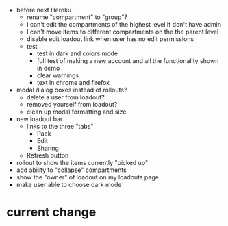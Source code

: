 - before next Heroku
  - rename "compartment" to "group"?
  - I can't edit the compartments of the highest level if don't have admin
  - I can't move items to different compartments on the the parent level
  - disable edit loadout link when user has no edit permissions
  - test
    - test in dark and colors mode
    - full test of making a new account and all the functionality shown in demo
    - clear warnings
    - text in chrome and firefox
- modal dialog boxes instead of rollouts?
  - delete a user from loadout?
  - removed yourself from loadout?
  - clean up modal formatting and size
- new loadout bar
  - links to the three "tabs"
    - Pack
    - Edit
    - Sharing
  - Refresh button
- rollout to show the items currently "picked up"
- add ability to "collapse" compartments
- show the "owner" of loadout on my loadouts page
- make user able to choose dark mode

# current change
